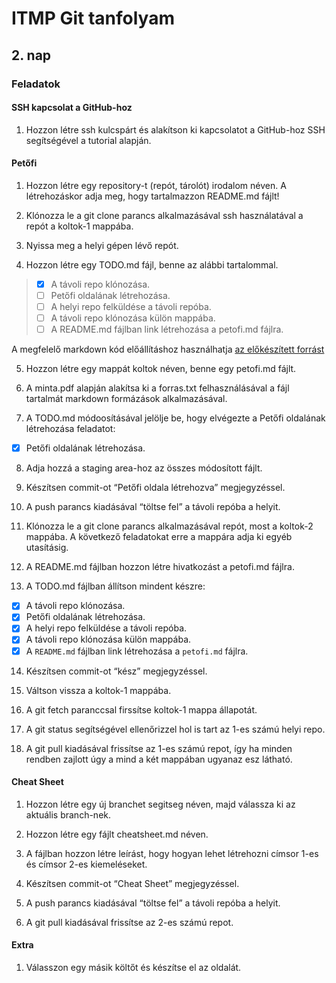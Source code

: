 # ITMP Git tanfolyam

## 2. nap

### Feladatok

#### SSH kapcsolat a GitHub-hoz

1.	Hozzon létre ssh kulcspárt és alakítson ki kapcsolatot a GitHub-hoz SSH segítségével a tutorial alapján.

#### Petőfi

1.	Hozzon létre egy repository-t (repót, tárolót) irodalom néven. A létrehozáskor adja meg, hogy tartalmazzon README.md fájlt!

2.	Klónozza le a git clone parancs alkalmazásával ssh használatával a repót a koltok-1 mappába.

3.	Nyissa meg a helyi gépen lévő repót.

4.	Hozzon létre egy TODO.md fájl, benne az alábbi tartalommal.

> - [x] A távoli repo klónozása.
> - [ ] Petőfi oldalának létrehozása.
> - [ ] A helyi repo felküldése a távoli repóba.
> - [ ] A távoli repo klónozása külön mappába.
> - [ ] A README.md fájlban link létrehozása a petofi.md fájlra.

A megfelelő markdown kód előállításhoz használhatja [az előkészített forrást](forras/todo_forras.txt)

5.	Hozzon létre egy mappát koltok néven, benne egy petofi.md fájlt.

6.	A minta.pdf alapján alakítsa ki a forras.txt felhasználásával a fájl tartalmát markdown formázások alkalmazásával.

7.	A TODO.md módoosításával jelölje be, hogy elvégezte a Petőfi oldalának létrehozása feladatot:

- [x] Petőfi oldalának létrehozása.

8.	Adja hozzá a staging area-hoz az összes módosított fájlt.

9.	Készítsen commit-ot “Petőfi oldala létrehozva” megjegyzéssel.

10.	A push parancs kiadásával “töltse fel” a távoli repóba a helyit.

11.	Klónozza le a git clone parancs alkalmazásával repót, most a koltok-2 mappába. A következő feladatokat erre a mappára adja ki egyéb utasításig.

12.	A README.md fájlban hozzon létre hivatkozást a petofi.md fájlra.

13.	A TODO.md fájlban állítson mindent készre:

- [x] A távoli repo klónozása.
- [x] Petőfi oldalának létrehozása.
- [x] A helyi repo felküldése a távoli repóba.
- [x] A távoli repo klónozása külön mappába.
- [x] A `README.md` fájlban link létrehozása a `petofi.md` fájlra.

14.	Készítsen commit-ot “kész” megjegyzéssel.

15.	Váltson vissza a koltok-1 mappába.

16.	A git fetch paranccsal firssítse koltok-1 mappa állapotát.

17.	A git status segítségével ellenőrizzel hol is tart az 1-es számú helyi repo.

18.	A git pull kiadásával frissítse az 1-es számú repot, így ha minden rendben zajlott úgy a mind a két mappában ugyanaz esz látható.

#### Cheat Sheet

1.	Hozzon létre egy új branchet segitseg néven, majd válassza ki az aktuális branch-nek.

2.	Hozzon létre egy fájlt cheatsheet.md néven.

3.	A fájlban hozzon létre leírást, hogy hogyan lehet létrehozni címsor 1-es és címsor 2-es kiemeléseket.

4.	Készítsen commit-ot “Cheat Sheet” megjegyzéssel.

5.	A push parancs kiadásával “töltse fel” a távoli repóba a helyit.

6.	A git pull kiadásával frissítse az 2-es számú repot.

#### Extra

1. Válasszon egy másik költőt és készítse el az oldalát.
